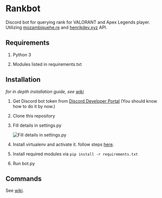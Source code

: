 # Rankbot

Discord bot for querying rank for VALORANT and Apex Legends player. Utilizing [mozambiquehe.re](https://apexlegendsapi.com/) and [henrikdev.xyz](https://docs.henrikdev.xyz/valorant.html) API.

## Requirements
1. Python 3

2. Modules listed in requirements.txt 

## Installation

*for in depth installation guide, see [wiki](https://github.com/gxjakkap/rankbot/wiki/Installation)*

1. Get Discord bot token from [Discord Developer Portal](https://discord.com/developers/applications) (You should know how to do it by now.)

2. Clone this repository 

3. Fill details in settings.py

   ![Fill details in settings.py](https://i.ibb.co/swH8tSB/Screenshot-64.png)
   
4. Install virtualenv and activate it. follow steps [here](https://docs.python-guide.org/dev/virtualenvs/#lower-level-virtualenv).

4. Install required modules via `pip install -r requirements.txt`

5. Run bot.py

## Commands

See [wiki](https://github.com/gxjakkap/rankbot/wiki).
